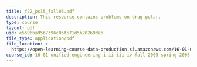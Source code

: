 ```yaml
---
title: f22_ps15_fall03.pdf
description: This resource contains problems on drag polar.
type: course
layout: pdf
uid: e5596ba95b7396c05f571d5b20269dab
file_type: application/pdf
file_location: >-
  https://open-learning-course-data-production.s3.amazonaws.com/16-01-unified-engineering-i-ii-iii-iv-fall-2005-spring-2006/e5596ba95b7396c05f571d5b20269dab_f22_ps15_fall03.pdf
course_id: 16-01-unified-engineering-i-ii-iii-iv-fall-2005-spring-2006
---
```

